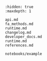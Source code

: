 ```{include} ../README.md

```

```{toctree}
:hidden: true
:maxdepth: 1

api.md
fa_methods.md
runtime.md
changelog.md
developer_docs.md
runtime.md
references.md

notebooks/example
```
